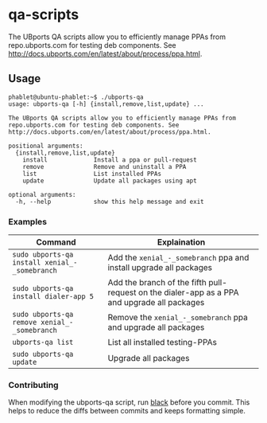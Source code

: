 # qa-scripts

The UBports QA scripts allow you to efficiently manage PPAs from
repo.ubports.com for testing deb components. See
http://docs.ubports.com/en/latest/about/process/ppa.html.

## Usage

```
phablet@ubuntu-phablet:~$ ./ubports-qa
usage: ubports-qa [-h] {install,remove,list,update} ...

The UBports QA scripts allow you to efficiently manage PPAs from
repo.ubports.com for testing deb components. See
http://docs.ubports.com/en/latest/about/process/ppa.html.

positional arguments:
  {install,remove,list,update}
    install             Install a ppa or pull-request
    remove              Remove and uninstall a PPA
    list                List installed PPAs
    update              Update all packages using apt

optional arguments:
  -h, --help            show this help message and exit
```

### Examples

| Command | Explaination |
|---|---|
| `sudo ubports-qa install xenial_-_somebranch` | Add the `xenial_-_somebranch` ppa and install upgrade all packages |
| `sudo ubports-qa install dialer-app 5` | Add the branch of the fifth pull-request on the dialer-app as a PPA and upgrade all packages |
| `sudo ubports-qa remove xenial_-_somebranch` | Remove the `xenial_-_somebranch` ppa and upgrade all packages |
| `ubports-qa list` | List all installed testing-PPAs |
| `sudo ubports-qa update` | Upgrade all packages |


### Contributing

When modifying the ubports-qa script, run [black](https://github.com/ambv/black) before you commit. This helps to reduce the diffs between commits and keeps formatting simple.
